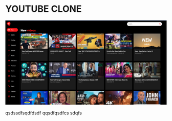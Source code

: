 
# YOUTUBE CLONE
![Screenshot](./src/yt-clone.png "Optional Title")

qsdssdfsqdfdsdf
qqsdfqsdfcs
sdqfs
